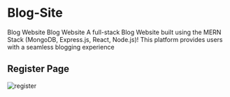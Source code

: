 # Blog-Site
 Blog Website Blog Website A full-stack Blog Website built using the MERN Stack (MongoDB, Express.js, React, Node.js)! This platform provides users with a seamless blogging experience

## Register Page 
![register](https://github.com/user-attachments/assets/8653d8f6-3d7d-4e56-a2cc-7655dfe293b0)
